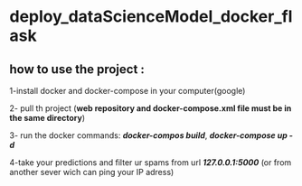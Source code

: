 # deploy_dataScienceModel_docker_flask
## how to use the project :

1-install docker and docker-compose in your computer(google)

2- pull th project (**web repository and docker-compose.xml file  must be in the same directory**)

3- run the docker commands: ***docker-compos build***, ***docker-compose up -d***

4-take your predictions and filter ur spams from url ***127.0.0.1:5000*** (or from another sever wich can ping your IP adress) 